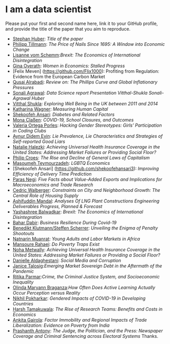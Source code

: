 # I am a data scientist

Please put your first and second name here, link it to your GitHub profile, and provide the title of the paper that you aim to reproduce. 

- [Stephan Huber](https://github.com/hubchev): _Title of the paper_
- [Philipp Tillmann](https://github.com/tillmannphilipp99): _The Price of Nails Since 1695: A Window into Economic Change_
- [Lisanne vom Schemm](https://github.com/lisanneschemm):_Brexit: The Economics of International Disintegration_
- [Gina Overath](https://github.com/gover1312): _Women in Economics: Stalled Progress_
- [Felix Meven] (https://github.com/Flix1000): Profiting from Regulation: Evidence from the European Carbon Market
- [Qusai Alrabadi](https://github.com/QALRAB): _Review on: The Phillips Curve and Global Inflationary Pressures_
- [Sonali Agrawal](https://github.com/SonaliAgraw): _Data Science report Presentation Vitthal-Shukla Sonali-Agrawal Huber_
- [Vitthal Shukla](https://github.com/VitthalGit): _Exploring Well Being in the UK between 2011 and 2014_
- [Katharina Wagner](https://github.com/Katwag99): _Measuring Human Capital_
- [Shekoofeh Ansari](https://github.com/shekoofehansari): _Diabetes and Related Factors_
- [Mona Claßen](https://github.com/monaongit): _COVID-19, School Closures, and Outcomes_
- [Valeria Ortega Porles](https://github.com/VaalOP): _Hacking Gender Stereotypes: Girls’ Participation in Coding Clubs_
- [Aynur Didem Evin](https://github.com/didemevin): _Lie Prevalence, Lie Characteristics and Strategies of Self-reported Good Liars_
- [Natalie Halezki](https://github.com/HalNatalie): _Achieving Universal Health Insurance Coverage in the United States: Addressing Market Failures or Providing Social Floor?_
- [Philip Croes](https://github.com/PhilipCroes): _The Rise and Decline of General Laws of Capitalism_
- [Masoumeh Teymourzadeh](https://github.com/Mastanetmr): _LGBTQ Economics_
- [Shekoofeh Ansari] (https://github.com/shekoofehansari3): _Improving Efficiency of Delivery Time Prediction_
- [Paras Negi](https://github.com/ParasNegi88): _Five Facts about Value-Added Exports and Implications for Macroeconomics and  Trade Research_
- [Cedric Walberger](https://github.com/cedricwalberger): _Constraints on City and Neighborhood Growth: The Central Role of Housing Supply_
- [Ashifuddin Mandal](https://github.com/Ashifuddinmandal?tab=repositories): _Analyses Of LNG Plant Constructions Engineering Deliverables Progress, Planned & Forecast_
- [Yashashree Balwadkar](https://github.com/BalwadkarYashashree): _Brexit: The Economics of International Disintegration_
- [Bahar Dabir](https://github.com/BaharDabir/): _Business Resilience During Covid-19_
- [Benedikt Klutmann/Steffen Scherrer](https://github.com/BenFrese): _Unveiling the Enigma of Penalty Shootouts_
- [Natnarin Muanrat](https://github.com/Natnarinnarin/): _Young Adults and Labor Markets in Africa_
- [Mansoure Rahaei](https://github.com/mansourerahaei): _Do Poverty Traps Exist_
- [Noha Metwally](https://github.com/NohaMetwally82): _Achieving Universal Health Insurance Coverage in the United States: Addressing Market Failures or Providing a Social Floor?_
- [Danielle Aldaghestani](https://github.com/danielle798): _Social Media and Corruption_
- [Janice Talosig](https://github.com/janicetalosig):_Emerging Market Sovereign Debt in the Aftermath of the Pandemic_
- [Ritika Parmar](https://github.com/Ritika-Parmar/Ritika):_Crime, the Criminal Justice System, and Socioeconomic Inequality_
- [Olinda Maryann Braganza](https://github.com/OlinMB):_How Often Does Active Learning Actually Occur Perception versus Reality_
- [Nikhil Pokharkar](https://github.com/nvpokharkar): _Gendered Impacts of COVID-19 in Developing Countries_
- [Harsh Tamakuwala](https://github.com/harshtamakuwala/ds_summer23.git): _The Rise of Research Teams: Benefits and Costs in Economics_
- [Ankita Gairola](https://github.com/AnkitaGairola): _Factor Immobility and Regional Impacts of Trade Liberalization: Evidence on Poverty from India_
- [Prashanth Antony](https://github.com/Prashanthantony): _The Judge, the Politician, and the Press: Newspaper Coverage and Criminal Sentencing across Electoral Systems_
Thanks.
